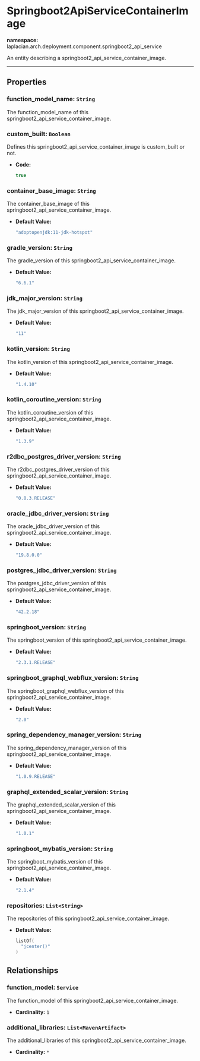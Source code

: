 # **Springboot2ApiServiceContainerImage**
**namespace:** laplacian.arch.deployment.component.springboot2_api_service

An entity describing a springboot2_api_service_container_image.



---

## Properties

### function_model_name: `String`
The function_model_name of this springboot2_api_service_container_image.

### custom_built: `Boolean`
Defines this springboot2_api_service_container_image is custom_built or not.
- **Code:**
  ```kotlin
  true
  ```

### container_base_image: `String`
The container_base_image of this springboot2_api_service_container_image.
- **Default Value:**
  ```kotlin
  "adoptopenjdk:11-jdk-hotspot"
  ```

### gradle_version: `String`
The gradle_version of this springboot2_api_service_container_image.
- **Default Value:**
  ```kotlin
  "6.6.1"
  ```

### jdk_major_version: `String`
The jdk_major_version of this springboot2_api_service_container_image.
- **Default Value:**
  ```kotlin
  "11"
  ```

### kotlin_version: `String`
The kotlin_version of this springboot2_api_service_container_image.
- **Default Value:**
  ```kotlin
  "1.4.10"
  ```

### kotlin_coroutine_version: `String`
The kotlin_coroutine_version of this springboot2_api_service_container_image.
- **Default Value:**
  ```kotlin
  "1.3.9"
  ```

### r2dbc_postgres_driver_version: `String`
The r2dbc_postgres_driver_version of this springboot2_api_service_container_image.
- **Default Value:**
  ```kotlin
  "0.8.3.RELEASE"
  ```

### oracle_jdbc_driver_version: `String`
The oracle_jdbc_driver_version of this springboot2_api_service_container_image.
- **Default Value:**
  ```kotlin
  "19.8.0.0"
  ```

### postgres_jdbc_driver_version: `String`
The postgres_jdbc_driver_version of this springboot2_api_service_container_image.
- **Default Value:**
  ```kotlin
  "42.2.18"
  ```

### springboot_version: `String`
The springboot_version of this springboot2_api_service_container_image.
- **Default Value:**
  ```kotlin
  "2.3.1.RELEASE"
  ```

### springboot_graphql_webflux_version: `String`
The springboot_graphql_webflux_version of this springboot2_api_service_container_image.
- **Default Value:**
  ```kotlin
  "2.0"
  ```

### spring_dependency_manager_version: `String`
The spring_dependency_manager_version of this springboot2_api_service_container_image.
- **Default Value:**
  ```kotlin
  "1.0.9.RELEASE"
  ```

### graphql_extended_scalar_version: `String`
The graphql_extended_scalar_version of this springboot2_api_service_container_image.
- **Default Value:**
  ```kotlin
  "1.0.1"
  ```

### springboot_mybatis_version: `String`
The springboot_mybatis_version of this springboot2_api_service_container_image.
- **Default Value:**
  ```kotlin
  "2.1.4"
  ```

### repositories: `List<String>`
The repositories of this springboot2_api_service_container_image.
- **Default Value:**
  ```kotlin
  listOf(
    "jcenter()"
  )
  ```

## Relationships

### function_model: `Service`
The function_model of this springboot2_api_service_container_image.
- **Cardinality:** `1`

### additional_libraries: `List<MavenArtifact>`
The additional_libraries of this springboot2_api_service_container_image.
- **Cardinality:** `*`